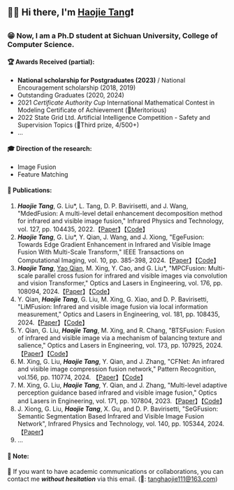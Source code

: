 ## 📢👋 Hi there, I'm [Haojie Tang](https://scholar.google.com/citations?hl=zh-CN&user=VaFAzAIAAAAJ)❗

### 😁 Now, I am a Ph.D student at Sichuan University, College of Computer Science.

#### 🏆 Awards Received (partial):
- **National scholarship for Postgraduates (2023)** / National Encouragement scholarship (2018, 2019)
- Outstanding Graduates (2020, 2024)
- 2021 *Certificate Authority Cup* International Mathematical Contest in Modeling Certificate of Achievement (🥇Meritorious)
- 2022 State Grid Ltd. Artificial Intelligence Competition - Safety and Supervision Topics (🥉Third prize, 4/500+)
- ...

#### 🎓 Direction of the research:
- Image Fusion
- Feature Matching

#### 🚩 Publications:

1. ***Haojie Tang***, G. Liu*, L. Tang, D. P. Bavirisetti, and J. Wang, "MdedFusion: A multi-level detail enhancement decomposition method for infrared and visible image fusion," Infrared Physics and Technology, vol. 127, pp. 104435, 2022.【[Paper](https://www.sciencedirect.com/science/article/abs/pii/S1350449522004169)】【[Code](https://github.com/Haojie-Tang/MdedFusion)】  
2. ***Haojie Tang***, G. Liu*, Y. Qian, J. Wang, and J. Xiong, "EgeFusion: Towards Edge Gradient Enhancement in Infrared and Visible Image Fusion With Multi-Scale Transform," IEEE Transactions on Computational Imaging, vol. 10, pp. 385-398, 2024.【[Paper](https://ieeexplore.ieee.org/document/10449422)】【[Code](https://github.com/Haojie-Tang/EgeFusion)】
3. ***Haojie Tang***, [Yao Qian](https://scholar.google.com/citations?user=W8X60PkAAAAJ&hl=zh-CN), M. Xing, Y. Cao, and G. Liu*, "MPCFusion: Multi-scale parallel cross fusion for infrared and visible images via convolution and vision Transformer," Optics and Lasers in Engineering, vol. 176, pp. 108094, 2024.【[Paper](https://www.sciencedirect.com/science/article/abs/pii/S0143816624000745)】【[Code](https://github.com/Haojie-Tang/MPCFusion)】
4. Y. Qian, ***Haojie Tang***, G. Liu, M. Xing, G. Xiao, and D. P. Bavirisetti, "LiMFusion: Infrared and visible image fusion via local information measurement," Optics and Lasers in Engineering, vol. 181, pp. 108435, 2024.【[Paper](https://www.sciencedirect.com/science/article/abs/pii/S0143816624004135)】【[Code](https://github.com/YQ-097/LiMFusion)】
5. Y. Qian, G. Liu, ***Haojie Tang***, M. Xing, and R. Chang, "BTSFusion: Fusion of infrared and visible image via a mechanism of balancing texture and salience," Optics and Lasers in Engineering, vol. 173, pp. 107925, 2024.【[Paper](https://www.sciencedirect.com/science/article/abs/pii/S0143816623004542)】【[Code](https://github.com/Haojie-Tang/BTSFusion)】
6. M. Xing, G. Liu, ***Haojie Tang***, Y. Qian, and J. Zhang, "CFNet: An infrared and visible image compression fusion network," Pattern Recognition, vol.156, pp. 110774, 2024. 【[Paper](https://www.sciencedirect.com/science/article/abs/pii/S0031320324005259)】【[Code](https://github.com/Xiaoxing0503/CFNet)】
7. M. Xing, G. Liu, ***Haojie Tang***, Y. Qian, and J. Zhang, "Multi-level adaptive perception guidance based infrared and visible image fusion," Optics and Lasers in Engineering, vol. 171, pp. 107804, 2023.【[Paper](https://www.sciencedirect.com/science/article/abs/pii/S0143816623003330)】【[Code](https://github.com/Xiaoxing0503/MAPFusion)】
8. J. Xiong, G. Liu, ***Haojie Tang***, X. Gu, and D. P. Bavirisetti, "SeGFusion: Semantic Segmentation Based Infrared and Visible Image Fusion Network", Infrared Physics and Technology, vol. 140, pp. 105344, 2024. 【[Paper](https://www.sciencedirect.com/science/article/abs/pii/S1350449524002287)】
9. ...

#### 📌 Note:
🤪 If you want to have academic communications or collaborations, you can contact me ***without hesitation*** via this email. (📧: tanghaojie111@163.com)

<!--
**Haojie-Tang/Haojie-Tang** is a ✨ _special_ ✨ repository because its `README.md` (this file) appears on your GitHub profile.

Here are some ideas to get you started:

- 🔭 I’m currently working on ...
- 🌱 I’m currently learning ...
- 👯 I’m looking to collaborate on ...
- 🤔 I’m looking for help with ...
- 💬 Ask me about ...
- 📫 How to reach me: ...
- 😄 Pronouns: ...
- ⚡ Fun fact: ...
-->
